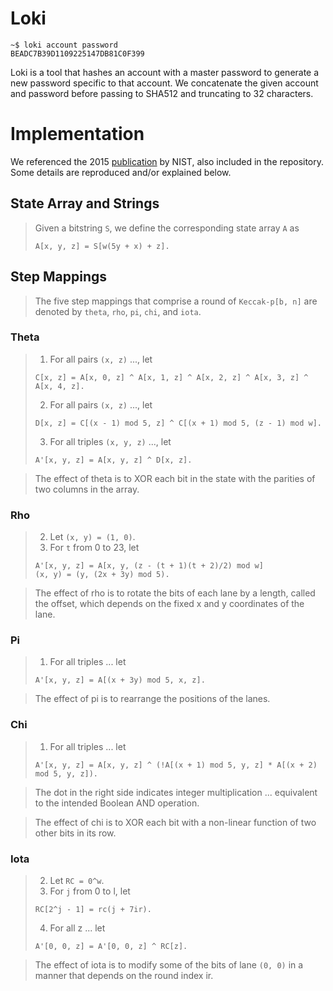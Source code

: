 # Loki

```
~$ loki account password
BEADC7B39D1109225147DB81C0F399
```

Loki is a tool that hashes an account with a master password to generate a new
password specific to that account. We concatenate the given account and password
before passing to SHA512 and truncating to 32 characters.

# Implementation
We referenced the 2015
[publication](https://nvlpubs.nist.gov/nistpubs/FIPS/NIST.FIPS.202.pdf) by NIST,
also included in the repository. Some details are reproduced and/or explained
below.

## State Array and Strings
> Given a bitstring `S`, we define the corresponding state array `A` as
> ```
> A[x, y, z] = S[w(5y + x) + z].
> ```

## Step Mappings
> The five step mappings that comprise a round of `Keccak-p[b, n]` are denoted
> by `theta`, `rho`, `pi`, `chi`, and `iota`.

### Theta
> 1. For all pairs `(x, z)` ..., let
> ```
> C[x, z] = A[x, 0, z] ^ A[x, 1, z] ^ A[x, 2, z] ^ A[x, 3, z] ^ A[x, 4, z].
> ```
> 2. For all pairs `(x, z)` ..., let
> ```
> D[x, z] = C[(x - 1) mod 5, z] ^ C[(x + 1) mod 5, (z - 1) mod w].
> ```
> 3. For all triples `(x, y, z)` ..., let
> ```
> A'[x, y, z] = A[x, y, z] ^ D[x, z].
> ```

> The effect of theta is to XOR each bit in the state with the parities of two
> columns in the array.

### Rho
> 2. Let `(x, y) = (1, 0)`.
> 3. For `t` from 0 to 23, let
> ```
> A'[x, y, z] = A[x, y, (z - (t + 1)(t + 2)/2) mod w]
> (x, y) = (y, (2x + 3y) mod 5).
> ```

> The effect of rho is to rotate the bits of each lane by a length, called the
> offset, which depends on the fixed x and y coordinates of the lane.

### Pi
> 1. For all triples ... let
> ```
> A'[x, y, z] = A[(x + 3y) mod 5, x, z].
> ```

> The effect of pi is to rearrange the positions of the lanes.

### Chi
> 1. For all triples ... let
> ```
> A'[x, y, z] = A[x, y, z] ^ (!A[(x + 1) mod 5, y, z] * A[(x + 2) mod 5, y, z]).
> ```

> The dot in the right side indicates integer multiplication ... equivalent to
> the intended Boolean AND operation.

> The effect of chi is to XOR each bit with a non-linear function of two other
> bits in its row.

### Iota
> 2. Let `RC = 0^w`.
> 3. For `j` from 0 to l, let
> ```
> RC[2^j - 1] = rc(j + 7ir).
> ```
> 4. For all z ... let
> ```
> A'[0, 0, z] = A'[0, 0, z] ^ RC[z].
> ```

> The effect of iota is to modify some of the bits of lane `(0, 0)` in a manner
> that depends on the round index ir.
